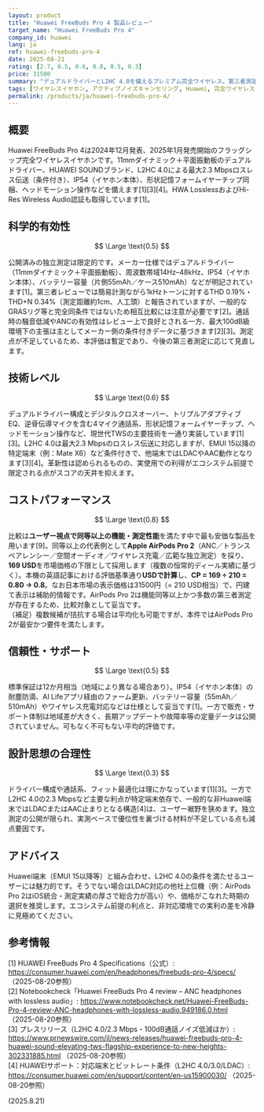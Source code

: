 ```yaml
---
layout: product
title: "Huawei FreeBuds Pro 4 製品レビュー"
target_name: "Huawei FreeBuds Pro 4"
company_id: huawei
lang: ja
ref: huawei-freebuds-pro-4
date: 2025-08-21
rating: [2.7, 0.5, 0.6, 0.8, 0.5, 0.3]
price: 31500
summary: "デュアルドライバーとL2HC 4.0を備えるプレミアム完全ワイヤレス。第三者測定が限定的で、エコシステム依存が実用面の制約です。"
tags: [ワイヤレスイヤホン, アクティブノイズキャンセリング, Huawei, 完全ワイヤレス, L2HCコーデック]
permalink: /products/ja/huawei-freebuds-pro-4/
---
```


## 概要

Huawei FreeBuds Pro 4は2024年12月発表、2025年1月発売開始のフラッグシップ完全ワイヤレスイヤホンです。11mmダイナミック＋平面振動板のデュアルドライバー、HUAWEI SOUNDブランド、L2HC 4.0による最大2.3 Mbpsロスレス伝送（条件付き）、IP54（イヤホン本体）、形状記憶フォームイヤーチップ同梱、ヘッドモーション操作などを備えます[1][3][4]。HWA LosslessおよびHi-Res Wireless Audio認証も取得しています[1]。

## 科学的有効性

$$ \Large \text{0.5} $$

公開済みの独立測定は限定的です。メーカー仕様ではデュアルドライバー（11mmダイナミック＋平面振動板）、周波数帯域14Hz–48kHz、IP54（イヤホン本体）、バッテリー容量（片側55mAh／ケース510mAh）などが明記されています[1]。第三者レビューでは簡易計測ながら1kHzトーンに対するTHD 0.19%・THD+N 0.34%（測定距離約1cm、人工頭）と報告されていますが、一般的なGRASリグ等と完全同条件ではないため相互比較には注意が必要です[2]。通話時の騒音低減やANCの有効性はレビュー上で良好とされる一方、最大100dB級環境下の主張は主としてメーカー側の条件付きデータに基づきます[2][3]。測定点が不足しているため、本評価は暫定であり、今後の第三者測定に応じて見直します。

## 技術レベル

$$ \Large \text{0.6} $$

デュアルドライバー構成とデジタルクロスオーバー、トリプルアダプティブEQ、逆骨伝導マイクを含む4マイク通話系、形状記憶フォームイヤーチップ、ヘッドモーション操作など、現世代TWSの主要技術を一通り実装しています[1][3]。L2HC 4.0は最大2.3 Mbpsのロスレス伝送に対応しますが、EMUI 15以降の特定端末（例：Mate X6）など条件付きで、他端末ではLDACやAAC動作となります[3][4]。革新性は認められるものの、実使用での利得がエコシステム前提で限定される点がスコアの天井を抑えます。

## コストパフォーマンス

$$ \Large \text{0.8} $$

比較は**ユーザー視点で同等以上の機能・測定性能**を満たす中で最も安価な製品を用います[9]。同等以上の代表例として**Apple AirPods Pro 2**（ANC／トランスペアレンシー／空間オーディオ／ワイヤレス充電／広範な独立測定）を採り、**169 USD**を市場価格の下限として採用します（複数の恒常的ディール実績に基づく）。本機の英語記事における評価基準通り**USDで計算**し、**CP = 169 ÷ 210 = 0.80 → 0.8**。なお日本市場の表示価格は31500円（= 210 USD相当）で、円建て表示は補助的情報です。AirPods Pro 2は機能同等以上かつ多数の第三者測定が存在するため、比較対象として妥当です。  
（補足）複数候補が拮抗する場合は平均化も可能ですが、本件ではAirPods Pro 2が最安かつ要件を満たします。

## 信頼性・サポート

$$ \Large \text{0.5} $$

標準保証は12か月相当（地域により異なる場合あり）。IP54（イヤホン本体）の耐塵防滴、AI Lifeアプリ経由のファーム更新、バッテリー容量（55mAh／510mAh）やワイヤレス充電対応などは仕様として妥当です[1]。一方で販売・サポート体制は地域差が大きく、長期アップデートや故障率等の定量データは公開されていません。可もなく不可もない平均的評価です。

## 設計思想の合理性

$$ \Large \text{0.3} $$

ドライバー構成や通話系、フィット最適化は理にかなっています[1][3]。一方でL2HC 4.0の2.3 Mbpsなど主要な利点が特定端末依存で、一般的な非Huawei端末ではLDACまたはAAC止まりとなる構造[4]は、ユーザー裾野を狭めます。独立測定の公開が限られ、実測ベースで優位性を裏づける材料が不足している点も減点要因です。

## アドバイス

Huawei端末（EMUI 15以降等）と組み合わせ、L2HC 4.0の条件を満たせるユーザーには魅力的です。そうでない場合はLDAC対応の他社上位機（例：AirPods Pro 2はiOS統合・測定実績の厚さで総合力が高い）や、価格がこなれた時期の選択を推奨します。エコシステム前提の利点と、非対応環境での実利の差を冷静に見極めてください。

## 参考情報

[1] HUAWEI FreeBuds Pro 4 Specifications（公式）: https://consumer.huawei.com/en/headphones/freebuds-pro-4/specs/ （2025-08-20参照）  
[2] Notebookcheck「Huawei FreeBuds Pro 4 review – ANC headphones with lossless audio」: https://www.notebookcheck.net/Huawei-FreeBuds-Pro-4-review-ANC-headphones-with-lossless-audio.949186.0.html （2025-08-20参照）  
[3] プレスリリース（L2HC 4.0/2.3 Mbps・100dB通話ノイズ低減ほか）: https://www.prnewswire.com/il/news-releases/huawei-freebuds-pro-4-huawei-sound-elevating-tws-flagship-experience-to-new-heights-302331885.html （2025-08-20参照）  
[4] HUAWEIサポート：対応端末とビットレート条件（L2HC 4.0/3.0/LDAC）: https://consumer.huawei.com/en/support/content/en-us15900030/ （2025-08-20参照）

(2025.8.21)

